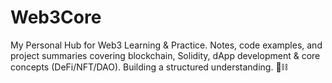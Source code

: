 # Web3Core
My Personal Hub for Web3 Learning &amp; Practice. Notes, code examples, and project summaries covering blockchain, Solidity, dApp development &amp; core concepts (DeFi/NFT/DAO). Building a structured understanding. 🧠⛓️

